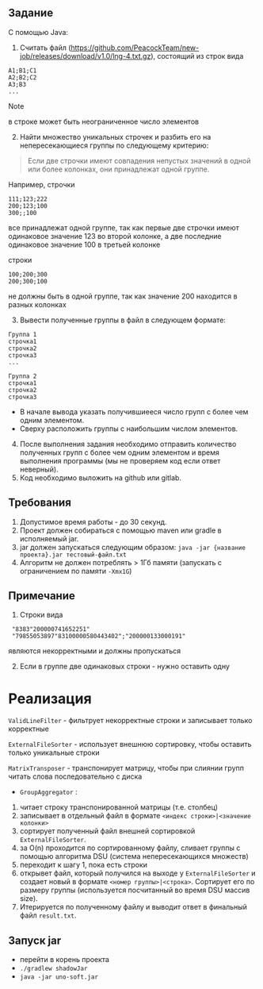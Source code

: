 ## Задание
С помощью Java:

1. Считать файл (https://github.com/PeacockTeam/new-job/releases/download/v1.0/lng-4.txt.gz), состоящий из строк вида

```
A1;B1;C1
A2;B2;C2
A3;B3
...
```
> [!NOTE]
> в строке может быть неограниченное число элементов

2. Найти множество уникальных строчек и разбить его на непересекающиеся группы по следующему критерию:
> Если две строчки имеют совпадения непустых значений в одной или более колонках, они принадлежат одной группе.

Например, строчки
```
111;123;222
200;123;100
300;;100
```

все принадлежат одной группе, так как первые две строчки имеют одинаковое значение 123 во второй колонке, а две последние одинаковое значение 100 в третьей колонке

строки

```
100;200;300
200;300;100
```

не должны быть в одной группе, так как значение 200 находится в разных колонках

3. Вывести полученные группы в файл в следующем формате:

```
Группа 1
строчка1
строчка2
строчка3
...

Группа 2 
строчка1
строчка2
строчка3
```

- В начале вывода указать получившиееся число групп с более чем одним элементом.
- Сверху расположить группы с наибольшим числом элементов.

4. После выполнения задания необходимо отправить количество полученных групп с более чем одним элементом и время выполнения программы (мы не проверяем код если ответ неверный).
5. Код необходимо выложить на github или gitlab.

## Требования
1. Допустимое время работы - до 30 секунд.
2. Проект должен собираться с помощью maven или gradle в исполняемый jar.
3. jar должен запускаться следующим образом: `java -jar {название проекта}.jar тестовый-файл.txt`
4. Алгоритм не должен потреблять > 1Гб памяти (запускать с ограничением по памяти `-Xmx1G`)

## Примечание
1. Строки вида
```
 "8383"200000741652251"
 "79855053897"83100000580443402";"200000133000191"
```
являются некорректными и должны пропускаться

2. Если в группе две одинаковых строки - нужно оставить одну

# Реализация

`ValidLineFilter` - фильтрует некорректные строки и записывает только корректные

`ExternalFileSorter` - использует внешнюю сортировку, чтобы оставить только уникальные строки

`MatrixTransposer` - транспонирует матрицу, чтобы при слиянии групп читать слова последовательно с диска

- `GroupAggregator` :
1. читает строку транспонированной матрицы (т.е. столбец)
2. записывает в отдельный файл в формате `<индекс строки>|<значение колонки>`
3. сортирует полученный файл внешней сортировкой `ExternalFileSorter`.
4. за O(n) проходится по сортированному файлу, сливает группы с помощью алгоритма DSU (система непересекающихся множеств)
5. переходит к шагу 1, пока есть строки
6. открывет файл, который получился на выходе у `ExternalFileSorter` и создает новый в формате
`<номер группы>|<строка>`. Сортирует его по размеру группы (используется посчитанный во время DSU массив size).
7. Итерируется по полученному файлу и выводит ответ в финальный файл `result.txt`.

## Запуск jar
- перейти в корень проекта 
- `./gradlew shadowJar`
- `java -jar uno-soft.jar `